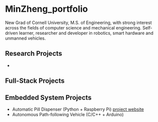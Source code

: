 # MinZheng_portfolio
New Grad of Cornell University, M.S. of Engineering, with strong interest across the fields of computer science and mechanical engineering. 
Self-driven learner, researcher and developer in robotics, smart hardware and unmanned vehicles.

## Research Projects
*

## Full-Stack Projects

## Embedded System Projects

* Automatic Pill Dispenser (Python + Raspberry Pi) [project website](http://bit.ly/2kgnpyR)
* Autonomous Path-following Vehicle (C/C++ + Arduino)
